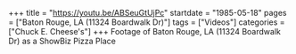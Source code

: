 +++
title = "https://youtu.be/ABSeuGtUjPc"
startdate = "1985-05-18"
pages = ["Baton Rouge, LA (11324 Boardwalk Dr)"]
tags = ["Videos"]
categories = ["Chuck E. Cheese's"]
+++
Footage of Baton Rouge, LA (11324 Boardwalk Dr) as a ShowBiz Pizza Place
